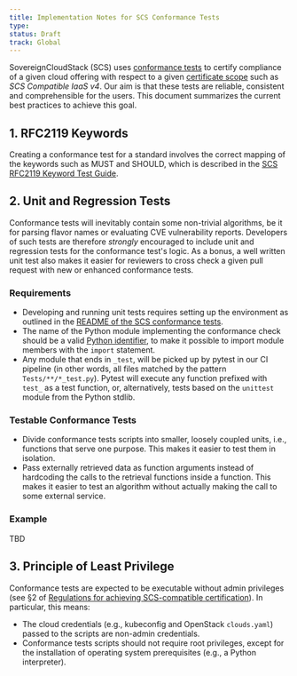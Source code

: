 ```yaml
---
title: Implementation Notes for SCS Conformance Tests
type:
status: Draft
track: Global
---
```


SovereignCloudStack (SCS) uses [conformance tests][gh-scripts] to certify
compliance of a given cloud offering with respect to a given [certificate
scope][cert-scopes] such as *SCS Compatible IaaS v4*.
Our aim is that these tests are reliable, consistent and comprehensible for
the users.
This document summarizes the current best practices to achieve this goal.

## 1. RFC2119 Keywords

Creating a conformance test for a standard involves the correct mapping of
the keywords such as MUST and SHOULD, which is described in the
[SCS RFC2119 Keyword Test Guide][scs-rfc2119-guide].

## 2. Unit and Regression Tests

Conformance tests will inevitably contain some non-trivial algorithms, be it for
parsing flavor names or evaluating CVE vulnerability reports.
Developers of such tests are therefore *strongly* encouraged to include unit
and regression tests for the conformance test's logic.
As a bonus, a well written unit test also makes it easier for reviewers to
cross check a given pull request with new or enhanced conformance tests.

### Requirements

* Developing and running unit tests requires setting up the environment as outlined
  in the [README of the SCS conformance tests][tests-readme].
* The name of the Python module implementing the conformance check should be
  a valid [Python identifier][python-identifiers], to make it possible to import
  module members with the `import` statement.
* Any module that ends in `_test`, will be picked up by pytest in our CI pipeline
  (in other words, all files matched by the pattern `Tests/**/*_test.py`).
  Pytest will execute any function prefixed with `test_` as a test function, or,
  alternatively, tests based on the `unittest` module from the Python stdlib.

### Testable Conformance Tests

* Divide conformance tests scripts into smaller, loosely coupled units, i.e.,
  functions that serve one purpose. This makes it easier to test them in isolation.
* Pass externally retrieved data as function arguments instead of hardcoding the
  calls to the retrieval functions inside a function. This makes it easier to test
  an algorithm without actually making the call to some external service.

### Example

TBD

## 3. Principle of Least Privilege

Conformance tests are expected to be executable without admin privileges (see §2 of
[Regulations for achieving SCS-compatible certification][scs-0004-v1]).
In particular, this means:

* The cloud credentials (e.g., kubeconfig and OpenStack `clouds.yaml`) passed to
  the scripts are non-admin credentials.
* Conformance tests scripts should not require root privileges, except for the
  installation of operating system prerequisites (e.g., a Python interpreter).

[tests-readme]: https://github.com/SovereignCloudStack/standards/blob/main/Tests/README.md
[python-identifiers]: https://docs.python.org/3/reference/lexical_analysis.html#identifiers
[gh-scripts]: https://github.com/SovereignCloudStack/standards/tree/main/Tests
[cert-scopes]: https://docs.scs.community/standards/certification/scopes-versions
[scs-rfc2119-guide]: https://docs.scs.community/contributor-docs/operations/tests/rfc2119-keyword-test-guide
[scs-0004-v1]: https://github.com/SovereignCloudStack/standards/blob/main/Standards/scs-0004-v1-achieving-certification.md
